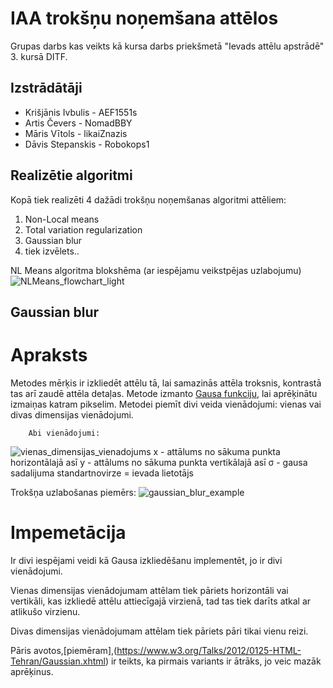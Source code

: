 # IAA trokšņu noņemšana attēlos  
Grupas darbs kas veikts kā kursa darbs priekšmetā "Ievads attēlu apstrādē" 3. kursā DITF.

## Izstrādātāji
* Krišjānis Ivbulis - AEF1551s
* Artis Čevers - NomadBBY
* Māris Vītols - likaiZnazis
* Dāvis Stepanskis - Robokops1

## Realizētie algoritmi
Kopā tiek realizēti 4 dažādi trokšņu noņemšanas algoritmi attēliem:
1. Non-Local means
2. Total variation regularization
3. Gaussian blur
4. tiek izvēlets..

NL Means algoritma blokshēma (ar iespējamu veikstpējas uzlabojumu)
![NLMeans_flowchart_light](https://github.com/AEF1551s/IAA_image_noise_reduction/assets/65708516/43812530-e97f-4ccf-b314-a4f716a428b3)

## Gaussian blur
# Apraksts
Metodes mērķis ir izkliedēt attēlu tā, lai samazinās attēla troksnis, kontrastā tas arī zaudē attēla detaļas. Metode izmanto [Gausa funkciju](https://en.wikipedia.org/wiki/Gaussian_function), lai aprēķinātu izmaiņas katram pikselim. Metodei piemīt divi veida vienādojumi: vienas vai divas dimensijas vienādojumi.

        Abi vienādojumi:
![vienas_dimensijas_vienadojums](https://i.stack.imgur.com/lXRKO.png)
</n>
x - attālums no sākuma punkta horizontālajā asī
y - attālums no sākuma punkta vertikālajā asī
σ - gausa sadalijuma standartnovirze = ievada lietotājs

Trokšņa uzlabošanas piemērs:
![gaussian_blur_example](https://upload.wikimedia.org/wikipedia/commons/thumb/d/d7/Halftone%2C_Gaussian_Blur.jpg/220px-Halftone%2C_Gaussian_Blur.jpg)

# Impemetācija
Ir divi iespējami veidi kā Gausa izkliedēšanu implementēt, jo ir divi vienādojumi. 
        
Vienas dimensijas vienādojumam attēlam tiek pāriets   horizontāli vai vertikāli, kas izkliedē attēlu attiecīgajā virzienā, tad tas tiek darīts atkal ar atlikušo virzienu.

Divas dimensijas vienādojumam attēlam tiek pāriets pāri tikai vienu reizi.

Pāris avotos,[piemēram],(https://www.w3.org/Talks/2012/0125-HTML-Tehran/Gaussian.xhtml)  ir teikts, ka pirmais variants ir ātrāks, jo veic mazāk aprēķinus. 